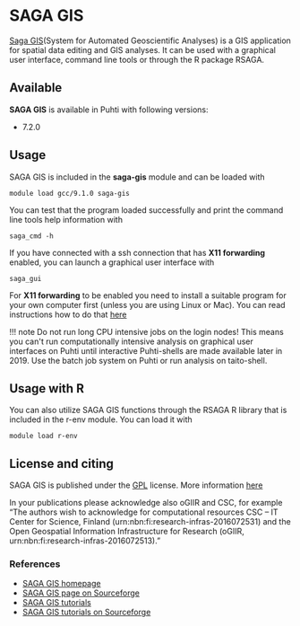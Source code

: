 # SAGA GIS

[Saga GIS](http://www.saga-gis.org/)(System for Automated Geoscientific Analyses) is a GIS application for spatial data editing and GIS analyses. It can be used with a graphical user interface, command line tools or through the R package RSAGA. 

## Available

__SAGA GIS__ is available in Puhti with following versions:

* 7.2.0

## Usage

SAGA GIS is included in the __saga-gis__ module and can be loaded with

`module load gcc/9.1.0 saga-gis`

You can test that the program loaded successfully and print the command line tools help information with

`saga_cmd -h`

If you have connected with a ssh connection that has __X11 forwarding__ enabled, you can launch a graphical user interface with

`saga_gui`

For __X11 forwarding__ to be enabled you need to install a suitable program
for your own computer first (unless you are using Linux or Mac). You can read
instructions how to do that
[here](../computing/connecting.md#using-graphical-applications)

!!! note
    Do not run long CPU intensive jobs on the login nodes! This means you can't run computationally intensive analysis on graphical user interfaces on Puhti until interactive Puhti-shells are made available later in 2019. Use the batch job system on Puhti or run analysis on taito-shell.

## Usage with R

You can also utilize SAGA GIS functions through the RSAGA R library that is included in the r-env module. You can load it with

`module load r-env`

## License and citing

SAGA GIS is published under the [GPL](http://www.gnu.org/licenses/gpl.html) license. More information [here](http://saga-gis.sourceforge.net/en/)

In your publications please acknowledge also oGIIR and CSC, for example “The authors wish to acknowledge for computational resources CSC – IT Center for Science, Finland (urn:nbn:fi:research-infras-2016072531) and the Open Geospatial Information Infrastructure for Research (oGIIR, urn:nbn:fi:research-infras-2016072513).”

### References

* [SAGA GIS homepage](http://saga-gis.sourceforge.net/en/)
* [SAGA GIS page on Sourceforge](https://sourceforge.net/projects/saga-gis/)
* [SAGA GIS tutorials](https://sagatutorials.wordpress.com/)
* [SAGA GIS tutorials on Sourceforge](https://sourceforge.net/p/saga-gis/wiki/Tutorials/)



